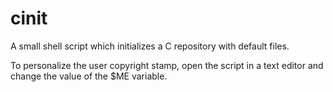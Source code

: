 # cinit
A small shell script which initializes a C repository with default files.

To personalize the user copyright stamp, open the script in a text editor and change the value of the $ME variable.
